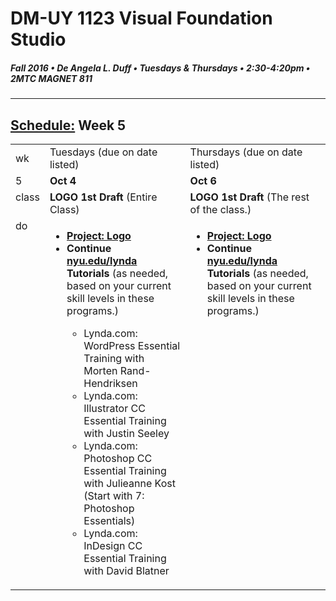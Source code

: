 # DM-UY 1123 Visual Foundation Studio
##### Fall 2016 • De Angela L. Duff • Tuesdays & Thursdays • 2:30-4:20pm • 2MTC MAGNET 811 
---
## [Schedule:](dm1123_schedule_overview.md) Week 5

<table>
<tr>
<td>wk</td>
<td>Tuesdays (due on date listed)</td>
<td>Thursdays (due on date listed)</td>
</tr>
<tr>
  <td valign="top">5</td>
  <td><strong>Oct 4</strong></td>
  <td><strong>Oct 6</strong></td>
</tr>
<tr>
  <td valign="top" width="4%">class</td>
  <td valign="top" width="48%"><strong>LOGO 1st Draft</strong> (Entire Class)</td>
  <td valign="top" width="48%"><strong>LOGO 1st Draft</strong> (The rest of the class.)</td>
</tr>

<!-- do -->
<tr>
  <td valign="top">do</td>
  
<td valign="top">
  <ul>
  <li><strong><a href="dm1123vfs_projects_logo.md">Project: Logo</a></strong></li>
  <li><strong> Continue <a href="http://nyu.edu/lynda" target="_blank">nyu.edu/lynda</a> Tutorials</strong> (as needed, based on your current skill levels in these programs.)</li>
  <ul>
  <li>Lynda.com: WordPress Essential Training with Morten Rand-Hendriksen</li>
  <li>Lynda.com: Illustrator CC Essential Training with Justin Seeley</li>
  <li>Lynda.com: Photoshop CC Essential Training with Julieanne Kost (Start with 7: Photoshop Essentials)</li>
  <li>Lynda.com: InDesign CC Essential Training with David Blatner</li>
  </ul></ul></td>

<td valign="top">
  <ul>

  <li><strong><a href="dm1123vfs_projects_logo.md">Project: Logo</a></strong></li>

  <li><strong>Continue <a href="http://nyu.edu/lynda">nyu.edu/lynda</a> Tutorials</strong> (as needed, based on your current skill levels in these programs.)</li>
  </ul></td>
</tr>
</table>



